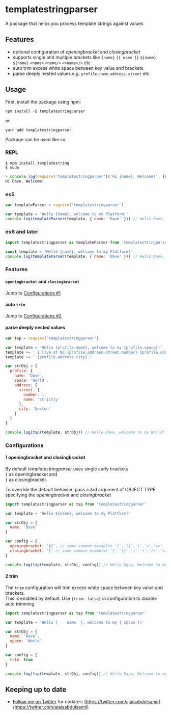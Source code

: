 # templatestringparser
A package that helps you process template strings against values

## Features
- optional configuration of *openingbracket* and *closingbracket*
- supports single and multiple brackets like `{name}` `{{ name }}` `${name}` `$(name)` `<name>` `<name/>` `<>name</>` etc
- auto trim excess white space between key value and brackets
- parse deeply nested values e.g. `profile.name` `address.street` etc

## Usage
First, install the package using npm:
```
npm install -S templatestringparser
```
or
```
yarn add templatestringparser
```

Package can be used like so:

### REPL
```shell
$ npm install templatestring
$ node
```
```javascript
> console.log(require('templatestringparser')('Hi {name}, Welcome!', {name: 'Dave'}));
Hi Dave, Welcome!
```

### es5
```javascript
var templateParser = require('templatestringparser')

var template = 'Hello {name}, welcome to my Platform!'
console.log(templateParser(template, { name: 'Dave' })) // Hello Dave, Welcome to my Platform!
```

### es6 and later
```javascript
import templatestringparser as templateParser from 'templatestringparser'

const template = 'Hello {name}, welcome to my Platform!'
console.log(templateParser(template, { name: 'Dave' })) // Hello Dave, Welcome to my Platform!
```

### Features
#### `openingbracket` and `closingbracket`
Jump to [Configurations #1](/#1-openingbracket-and-closingbracket)

#### auto `trim`
Jump to [Configurations #2](/#2-trim)

#### parse deeply nested values
```javascript
var tsp = require('templatestringparser')

var template = 'Hello {profile.name}, welcome to my {profile.space}!'
template += ' I live at No.{profile.address.street.number} {profile.address.street.name},'
template += ' {profile.address.city}.'

var strObj = {
  profile: {
    name: 'Dave',
    space: 'World',
    address: {
      street: {
        number: 1,
        name: 'strictly'
      },
      city: 'boston'
    }
  }
}

console.log(tsp(template, strObj)) // Hello Dave, welcome to my World! I live at No.1 strictly, boston.
```

### Configurations

#### 1 openingbracket and closingbracket

By default *templatestringparser* uses single curly brackets<br />
`{` as openingbracket and<br />
`}` as closingbracket.

To override the default behavior, pass a 3rd argument of OBJECT TYPE specifying the *openingbracket* and *closingbracket*

```javascript
import templatestringparser as tsp from 'templatestringparser'

var template = 'Hello ${name}, welcome to my Platform!'

var strObj = {
  name: 'Dave'
}

var config = {
  openingbracket: '${', // some common examples '{','{{','(','<','<>'
  closingbracket: '}' // some common examples '}','}}',')','>','/>','</>'
}

console.log(tsp(template, strObj, config)) // Hello Dave, Welcome to my Platform!
```

#### 2 trim

The `trim` configuration will trim excess white space between key value and brackets.<br />
This is enabled by default. Use `{trim: false}` in configuration to disable auto trimming.

```javascript
import templatestringparser as tsp from 'templatestringparser'

var template = 'Hello {    name  }, welcome to my { space }!'

var strObj = {
  name: 'Dave',
  space: 'World'
}

var config = {
  trim: true
}

console.log(tsp(template, strObj, config)) // Hello Dave, Welcome to my World!
```

Keeping up to date
------------------
- [Follow me on Twitter](https://twitter.com/ajalaabdulsamii) for updates: [https://twitter.com/ajalaabdulsamii](https://twitter.com/ajalaabdulsamii)
